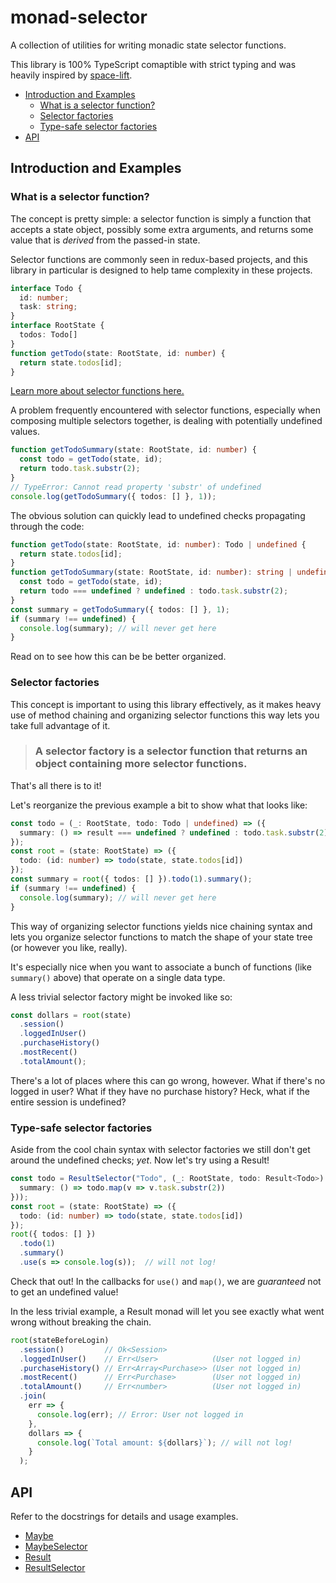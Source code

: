 # monad-selector <!-- omit in toc -->
A collection of utilities for writing monadic state selector functions.

This library is 100% TypeScript comaptible with strict typing and was heavily inspired by [space-lift](https://github.com/AlexGalays/spacelift).

- [Introduction and Examples](#introduction-and-examples)
  - [What is a selector function?](#what-is-a-selector-function)
  - [Selector factories](#selector-factories)
  - [Type-safe selector factories](#type-safe-selector-factories)
- [API](#api)

## Introduction and Examples

### What is a selector function?

The concept is pretty simple: a selector function is simply a function that accepts a state object, possibly some extra arguments, and returns some value that is _derived_ from the passed-in state.

Selector functions are commonly seen in redux-based projects, and this library in particular is designed to help tame complexity in these projects.

```typescript
interface Todo {
  id: number;
  task: string;
}
interface RootState {
  todos: Todo[]
}
function getTodo(state: RootState, id: number) {
  return state.todos[id];
}
```

[Learn more about selector functions here.](https://redux.js.org/introduction/learning-resources#selectors)

A problem frequently encountered with selector functions, especially when composing multiple selectors together, is dealing with potentially undefined values.

```typescript
function getTodoSummary(state: RootState, id: number) {
  const todo = getTodo(state, id);
  return todo.task.substr(2);
}
// TypeError: Cannot read property 'substr' of undefined
console.log(getTodoSummary({ todos: [] }, 1));
```

The obvious solution can quickly lead to undefined checks propagating through the code:

```typescript
function getTodo(state: RootState, id: number): Todo | undefined {
  return state.todos[id];
}
function getTodoSummary(state: RootState, id: number): string | undefined {
  const todo = getTodo(state, id);
  return todo === undefined ? undefined : todo.task.substr(2);
}
const summary = getTodoSummary({ todos: [] }, 1);
if (summary !== undefined) {
  console.log(summary); // will never get here
}
```

Read on to see how this can be be better organized.

### Selector factories

This concept is important to using this library effectively, as it makes heavy use of method chaining and organizing selector functions this way lets you take full advantage of it.

> ### A selector factory is a selector function that returns an object containing more selector functions.

That's all there is to it!

Let's reorganize the previous example a bit to show what that looks like:

```typescript
const todo = (_: RootState, todo: Todo | undefined) => ({
  summary: () => result === undefined ? undefined : todo.task.substr(2)
});
const root = (state: RootState) => ({
  todo: (id: number) => todo(state, state.todos[id])
});
const summary = root({ todos: [] }).todo(1).summary();
if (summary !== undefined) {
  console.log(summary); // will never get here
}
```

This way of organizing selector functions yields nice chaining syntax and lets you organize selector functions to match the shape of your state tree (or however you like, really).

It's especially nice when you want to associate a bunch of functions (like `summary()` above) that operate on a single data type.

A less trivial selector factory might be invoked like so:

```typescript
const dollars = root(state)
  .session()
  .loggedInUser()
  .purchaseHistory()
  .mostRecent()
  .totalAmount();
```

There's a lot of places where this can go wrong, however. What if there's no logged in user? What if they have no purchase history? Heck, what if the entire session is undefined?

### Type-safe selector factories

Aside from the cool chain syntax with selector factories we still don't get around the undefined checks; _yet_. Now let's try using a Result!

```typescript
const todo = ResultSelector("Todo", (_: RootState, todo: Result<Todo>) => ({
  summary: () => todo.map(v => v.task.substr(2))
}));
const root = (state: RootState) => ({
  todo: (id: number) => todo(state, state.todos[id])
});
root({ todos: [] })
  .todo(1)
  .summary()
  .use(s => console.log(s));  // will not log!
```

Check that out! In the callbacks for `use()` and `map()`, we are *guaranteed* not to get an undefined value!

In the less trivial example, a Result monad will let you see exactly what went wrong without breaking the chain.

```typescript
root(stateBeforeLogin)
  .session()         // Ok<Session>
  .loggedInUser()    // Err<User>            (User not logged in)
  .purchaseHistory() // Err<Array<Purchase>> (User not logged in)
  .mostRecent()      // Err<Purchase>        (User not logged in)
  .totalAmount()     // Err<number>          (User not logged in)
  .join(
    err => {
      console.log(err); // Error: User not logged in
    },
    dollars => {
      console.log(`Total amount: ${dollars}`); // will not log!
    }
  );
```

## API

Refer to the docstrings for details and usage examples.

- [Maybe](src/maybe.ts)
- [MaybeSelector](src/maybe-selector.ts)
- [Result](src/result.ts)
- [ResultSelector](src/result-selector.ts) 
